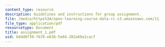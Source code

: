 ```yaml
---
content_type: resource
description: Guidelines and instructions for group assignment.
file: /media/https%3A/open-learning-course-data-rc.s3.amazonaws.com/11-946j-beijing-urban-design-studio-summer-2004/bddd0f397676e6385e64202a69a1cacf_assignment_1.pdf
file_type: application/pdf
resourcetype: Document
title: assignment_1.pdf
uid: bddd0f39-7676-e638-5e64-202a69a1cacf
---
```

